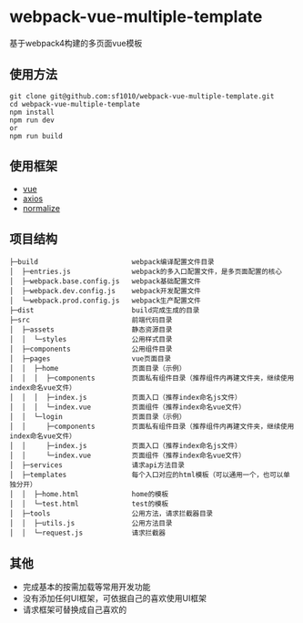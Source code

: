 # webpack-vue-multiple-template
基于webpack4构建的多页面vue模板

## 使用方法
~~~
git clone git@github.com:sf1010/webpack-vue-multiple-template.git
cd webpack-vue-multiple-template
npm install
npm run dev
or
npm run build
~~~

## 使用框架
- [vue](https://cn.vuejs.org)
- [axios](https://github.com/axios/axios)
- [normalize](http://necolas.github.io/normalize.css/)

## 项目结构
~~~
├─build                       webpack编译配置文件目录
│  ├─entries.js               webpack的多入口配置文件，是多页面配置的核心
│  ├─webpack.base.config.js   webpack基础配置文件
│  ├─webpack.dev.config.js    webpack开发配置文件
│  └─webpack.prod.config.js   webpack生产配置文件
├─dist                        build完成生成的目录
├─src                         前端代码目录
│  ├─assets                   静态资源目录
│  │  └─styles                公用样式目录
│  ├─components               公用组件目录
│  ├─pages                    vue页面目录
│  │  ├─home                  页面目录（示例）
│  │  │  ├─components         页面私有组件目录（推荐组件内再建文件夹，继续使用index命名vue文件）
│  │  │  ├─index.js           页面入口（推荐index命名js文件）
│  │  │  └─index.vue          页面组件（推荐index命名vue文件）
│  │  └─login                 页面目录（示例）
│  │     ├─components         页面私有组件目录（推荐组件内再建文件夹，继续使用index命名vue文件）
│  │     ├─index.js           页面入口（推荐index命名js文件）
│  │     └─index.vue          页面组件（推荐index命名vue文件）
│  ├─services                 请求api方法目录
│  ├─templates                每个入口对应的html模板（可以通用一个，也可以单独分开）
│  │  ├─home.html             home的模板
│  │  └─test.html             test的模板
│  ├─tools                    公用方法，请求拦截器目录
│  │  ├─utils.js              公用方法目录
│  │  └─request.js            请求拦截器
~~~

## 其他
- 完成基本的按需加载等常用开发功能
- 没有添加任何UI框架，可依据自己的喜欢使用UI框架
- 请求框架可替换成自己喜欢的
